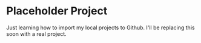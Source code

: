 # Placeholder Project

Just learning how to import my local projects to Github. I'll be replacing this soon with a real project.
